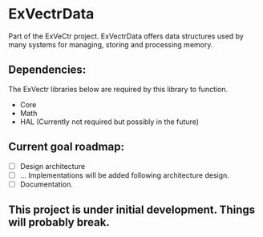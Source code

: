 # ExVectrData
Part of the ExVeCtr project. 
ExVectrData offers data structures used by many systems for managing, storing and processing memory.
## Dependencies:
The ExVectr libraries below are required by this library to function.
- Core 
- Math
- HAL (Currently not required but possibly in the future)
## Current goal roadmap:
- [ ] Design architecture
- [ ] ... Implementations will be added following architecture design.
- [ ] Documentation.
## **This project is under initial development. Things will probably break.**
